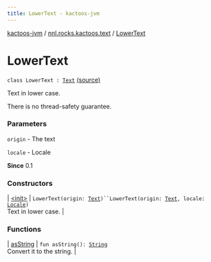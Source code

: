 ```yaml
---
title: LowerText - kactoos-jvm
---
```


[kactoos-jvm](../../index.html) / [nnl.rocks.kactoos.text](../index.html) / [LowerText](./index.html)

# LowerText

`class LowerText : `[`Text`](../../nnl.rocks.kactoos/-text/index.html) [(source)](https://github.com/neonailol/kactoos/blob/master/kactoos-jvm/src/main/kotlin/nnl/rocks/kactoos/text/LowerText.kt#L16)

Text in lower case.

There is no thread-safety guarantee.

### Parameters

`origin` - The text

`locale` - Locale

**Since**
0.1

### Constructors

| [&lt;init&gt;](-init-.html) | `LowerText(origin: `[`Text`](../../nnl.rocks.kactoos/-text/index.html)`)``LowerText(origin: `[`Text`](../../nnl.rocks.kactoos/-text/index.html)`, locale: `[`Locale`](http://docs.oracle.com/javase/8/docs/api/java/util/Locale.html)`)`<br>Text in lower case. |

### Functions

| [asString](as-string.html) | `fun asString(): `[`String`](https://kotlinlang.org/api/latest/jvm/stdlib/kotlin/-string/index.html)<br>Convert it to the string. |

